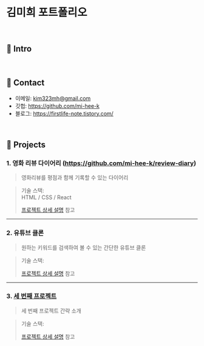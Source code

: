 # 김미희 포트폴리오
>

</br>

## :pushpin: Intro


</br>

## :pushpin: Contact
- 이메일: kim323mh@gmail.com
- 깃헙: https://github.com/mi-hee-k
- 블로그: https://firstlife-note.tistory.com/

</br>

## :pushpin: Projects
### 1. 영화 리뷰 다이어리 (https://github.com/mi-hee-k/review-diary)
>영화리뷰를 평점과 함께 기록할 수 있는 다이어리

>기술 스택:  
> HTML / CSS / React
>
>[프로젝트 상세 설명](https://github.com/mi-hee-k/review-diary) 참고

---

### 2. 유튜브 클론
>원하는 키워드를 검색하여 볼 수 있는 간단한 유튜브 클론
 
>기술 스택:  
>
>  
>[프로젝트 상세 설명](https://github.com/mi-hee-k/youtube-project) 참고

---

### 3. [세 번째 프로젝트]()
>세 번째 프로젝트 간략 소개 

>기술 스택:  
>
>[프로젝트 상세 설명](https://github.com/mi-hee-k/review-diary) 참고
